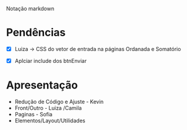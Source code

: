 Notação markdown
# Pendências
- [x] Luiza -> CSS do vetor de entrada na páginas Ordanada e Somatório
- [x] Aplciar include dos btnEnviar


# Apresentação
- Redução de Código e Ajuste - Kevin
- Front/Outro - Luiza /Camila
- Paginas - Sofia
- Elementos/Layout/Utilidades
